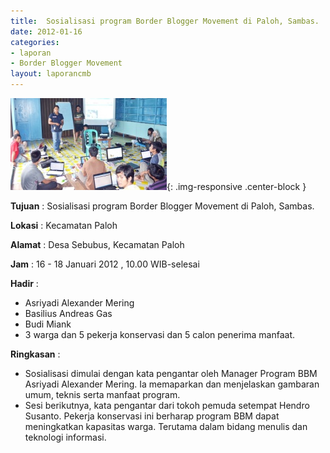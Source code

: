 ```yaml
---
title:  Sosialisasi program Border Blogger Movement di Paloh, Sambas. 
date: 2012-01-16
categories:
- laporan
- Border Blogger Movement
layout: laporancmb
---
```


![250px-JANUARI_17_2012_SOSIALISASI_BBM_DI_PALOH_SAMBAS.jpg](/_uploads/250px-JANUARI_17_2012_SOSIALISASI_BBM_DI_PALOH_SAMBAS.jpg){: .img-responsive .center-block }

**Tujuan** :  Sosialisasi program Border Blogger Movement di Paloh, Sambas. 

**Lokasi** :  Kecamatan Paloh 

**Alamat** :  Desa Sebubus, Kecamatan Paloh 

**Jam** : 16 - 18 Januari 2012 ,  10.00 WIB-selesai 

**Hadir** :
* Asriyadi Alexander Mering
* Basilius Andreas Gas
* Budi Miank
* 3 warga dan 5 pekerja konservasi dan 5 calon penerima manfaat.

**Ringkasan** :
* Sosialisasi dimulai dengan kata pengantar oleh Manager Program BBM Asriyadi Alexander Mering. Ia memaparkan dan menjelaskan gambaran umum, teknis serta manfaat program.
* Sesi berikutnya, kata pengantar dari tokoh pemuda setempat Hendro  Susanto. Pekerja konservasi ini berharap program BBM dapat meningkatkan  kapasitas warga. Terutama dalam bidang menulis dan teknologi informasi.

